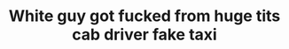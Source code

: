 ---
layout: post
title: White guy got fucked from huge tits cab driver fake taxi
duration: '05:06'
view: 256
rate: 2
video: 'https://flashservice.xvideos.com/embedframe/24261617'
priority: 0.9
changefreq: daily
---